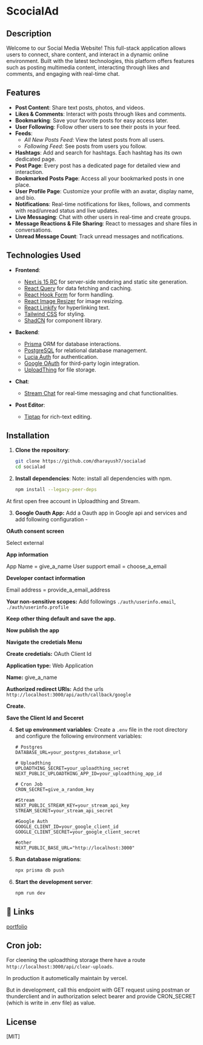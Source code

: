 # ScocialAd

## Description

Welcome to our Social Media Website! This full-stack application allows users to connect, share content, and interact in a dynamic online environment. Built with the latest technologies, this platform offers features such as posting multimedia content, interacting through likes and comments, and engaging with real-time chat.

## Features

- **Post Content**: Share text posts, photos, and videos.
- **Likes & Comments**: Interact with posts through likes and comments.
- **Bookmarking**: Save your favorite posts for easy access later.
- **User Following**: Follow other users to see their posts in your feed.
- **Feeds**:
  - _All New Posts Feed_: View the latest posts from all users.
  - _Following Feed_: See posts from users you follow.
- **Hashtags**: Add and search for hashtags. Each hashtag has its own dedicated page.
- **Post Page**: Every post has a dedicated page for detailed view and interaction.
- **Bookmarked Posts Page**: Access all your bookmarked posts in one place.
- **User Profile Page**: Customize your profile with an avatar, display name, and bio.
- **Notifications**: Real-time notifications for likes, follows, and comments with read/unread status and live updates.
- **Live Messaging**: Chat with other users in real-time and create groups.
- **Message Reactions & File Sharing**: React to messages and share files in conversations.
- **Unread Message Count**: Track unread messages and notifications.

## Technologies Used

- **Frontend**:

  - [Next.js 15 RC](https://nextjs.org/) for server-side rendering and static site generation.
  - [React Query](https://react-query.tanstack.com/) for data fetching and caching.
  - [React Hook Form](https://react-hook-form.com/) for form handling.
  - [React Image Resizer](https://www.npmjs.com/package/react-image-resizer) for image resizing.
  - [React Linkify](https://www.npmjs.com/package/react-linkify) for hyperlinking text.
  - [Tailwind CSS](https://tailwindcss.com/) for styling.
  - [ShadCN](https://github.com/shadcn) for component library.

- **Backend**:

  - [Prisma](https://www.prisma.io/) ORM for database interactions.
  - [PostgreSQL](https://www.postgresql.org/) for relational database management.
  - [Lucia Auth](https://github.com/lucia-auth/lucia) for authentication.
  - [Google OAuth](https://developers.google.com/identity/protocols/oauth2) for third-party login integration.
  - [UploadThing](https://www.uploadthing.com/) for file storage.

- **Chat**:

  - [Stream Chat](https://getstream.io/chat/) for real-time messaging and chat functionalities.

- **Post Editor**:
  - [Tiptap](https://tiptap.dev/) for rich-text editing.

## Installation

1. **Clone the repository**:

   ```bash
   git clone https://github.com/dharayush7/socialad
   cd socialad
   ```

2. **Install dependencies**:
   Note: install all dependencies with npm.
   ```bash
   npm install --legacy-peer-deps
   ```

At first open free account in Uploadthing and Stream.

3. **Google Oauth App:** Add a Oauth app in Google api and services and add following configuration -

**OAuth consent screen**

Select external

**App information**

App Name = give_a_name
User support email = choose_a_email

**Developer contact information**

Email address = provide_a_email_address

**Your non-sensitive scopes:**
Add followings
`./auth/userinfo.email`, `./auth/userinfo.profile`

**Keep other thing default and save the app.**

**Now publish the app**

**Navigate the credetials Menu**

**Create credetials:** OAuth Client Id

**Application type:** Web Application

**Name:** give_a_name

**Authorized redirect URIs:** Add the urls `http://localhost:3000/api/auth/callback/google`

**Create.**

**Save the Client Id and Seceret**

4. **Set up environment variables**:
   Create a `.env` file in the root directory and configure the following environment variables:

   ```env
   # Postgres
   DATABASE_URL=your_postgres_database_url

   # Uploadthing
   UPLOADTHING_SECRET=your_uploadthing_secret
   NEXT_PUBLIC_UPLOADTHING_APP_ID=your_uploadthing_app_id

   # Cron Job
   CRON_SECRET=give_a_random_key

   #Stream
   NEXT_PUBLIC_STREAM_KEY=your_stream_api_key
   STREAM_SECRET=your_stream_api_secret

   #Google Auth
   GOOGLE_CLIENT_ID=your_google_client_id
   GOOGLE_CLIENT_SECRET=your_google_client_secret

   #other
   NEXT_PUBLIC_BASE_URL="http://localhost:3000"

   ```

5. **Run database migrations**:

   ```bash
   npx prisma db push
   ```

6. **Start the development server**:
   ```bash
   npm run dev
   ```

## 🔗 Links

[portfolio](https://www.ayushdhar.com/)

## Cron job:

For cleening the uploadthing storage there have a route
`http://localhost:3000/api/clear-uploads`.

In production it autometically maintain by vercel.

But in development, call this endpoint with GET request using postman or thunderclient and in authorization select bearer and provide CRON_SECRET (which is write in .env file) as value.

## License

[MIT]
